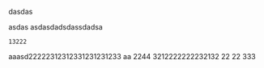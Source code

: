 dasdas

asdas
asdasdadsdassdadsa


    13222
aaasd22222312312331231231233
  aa    2244
3212222222232132
22
22
333
